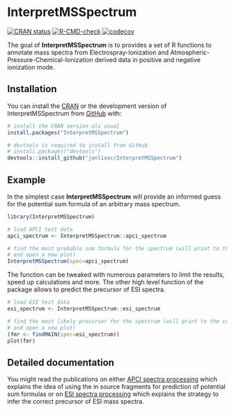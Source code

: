 
# InterpretMSSpectrum

<!-- badges: start -->
[![CRAN status](https://www.r-pkg.org/badges/version/InterpretMSSpectrum)](https://CRAN.R-project.org/package=InterpretMSSpectrum)
[![R-CMD-check](https://github.com/janlisec/InterpretMSSpectrum/actions/workflows/R-CMD-check.yaml/badge.svg)](https://github.com/janlisec/InterpretMSSpectrum/actions/workflows/R-CMD-check.yaml)
[![codecov](https://codecov.io/gh/janlisec/InterpretMSSpectrum/branch/main/graph/badge.svg?token=NSY6DITZVH)](https://codecov.io/gh/janlisec/InterpretMSSpectrum)
<!-- badges: end -->

The goal of **InterpretMSSpectrum** is to provides a set of R functions to annotate
mass spectra from Electrospray-Ionization and Atmospheric-Pressure-Chemical-Ionization 
derived data in positive and negative ionization mode.

## Installation

You can install the 
[CRAN](https://cran.r-project.org/package=InterpretMSSpectrum) or the 
development version of InterpretMSSpectrum from 
[GitHub](https://github.com/)
with:

``` r
# install the CRAN version als usual
install.packages("InterpretMSSpectrum")

# devtools is required to install from GitHub
# install.packages("devtools")
devtools::install_github("janlisec/InterpretMSSpectrum")
```

## Example

In the simplest case **InterpretMSSpectrum** will provide an informed guess
for the potential sum formula of an arbitrary mass spectrum.

``` r
library(InterpretMSSpectrum)

# load APCI test data
apci_spectrum <- InterpretMSSpectrum::apci_spectrum

# find the most probable sum formula for the spectrum (will print to the console
# and open a new plot)
InterpretMSSpectrum(spec=apci_spectrum)
```

The function can be tweaked with numerous parameters to limit the results, speed
up calculations and more. The other high level function of the package allows
to predict the precursor of ESI spectra.

``` r
# load ESI test data
esi_spectrum <- InterpretMSSpectrum::esi_spectrum

# find the most likely precursor for the spectrum (will print to the console
# and open a new plot)
(fmr <- findMAIN(spec=esi_spectrum))
plot(fmr)
```

## Detailed documentation

You might read the publications on either
[APCI spectra processing](https://doi.org/10.1021/acs.analchem.6b02743) which
explains the idea of using the in source fragments for prediction of potential 
sum formulas or on
[ESI spectra processing](https://doi.org/10.1021/acs.analchem.6b02743) which 
explains the strategy to infer the correct precursor of ESI mass spectra.
